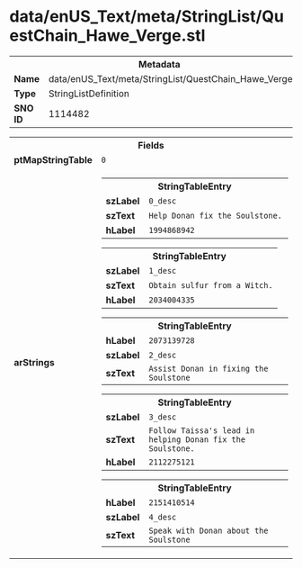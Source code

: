 <h1>data/enUS_Text/meta/StringList/QuestChain_Hawe_Verge.stl</h1><table><tr><th colspan="100%">Metadata</th></tr><tr><td><b>Name</b></td><td>data/enUS_Text/meta/StringList/QuestChain_Hawe_Verge.stl</td></tr><tr><td><b>Type</b></td><td>StringListDefinition</td></tr><tr><td><b>SNO ID</b></td><td>1114482</td></tr></table>

<table><tr><th colspan="100%">Fields</th></tr><tr><td><b>ptMapStringTable</b></td><td><code>0</code></td></tr><tr><td><b>arStrings</b></td><td><table><tr><th colspan="100%">StringTableEntry</th></tr><tr><td><b>szLabel</b></td><td><code>0_desc</code></td></tr><tr><td><b>szText</b></td><td><code>Help Donan fix the Soulstone. </code></td></tr><tr><td><b>hLabel</b></td><td><code>1994868942</code></td></tr></table>


<table><tr><th colspan="100%">StringTableEntry</th></tr><tr><td><b>szLabel</b></td><td><code>1_desc</code></td></tr><tr><td><b>szText</b></td><td><code>Obtain sulfur from a Witch.</code></td></tr><tr><td><b>hLabel</b></td><td><code>2034004335</code></td></tr></table>


<table><tr><th colspan="100%">StringTableEntry</th></tr><tr><td><b>hLabel</b></td><td><code>2073139728</code></td></tr><tr><td><b>szLabel</b></td><td><code>2_desc</code></td></tr><tr><td><b>szText</b></td><td><code>Assist Donan in fixing the Soulstone</code></td></tr></table>


<table><tr><th colspan="100%">StringTableEntry</th></tr><tr><td><b>szLabel</b></td><td><code>3_desc</code></td></tr><tr><td><b>szText</b></td><td><code>Follow Taissa's lead in helping Donan fix the Soulstone. </code></td></tr><tr><td><b>hLabel</b></td><td><code>2112275121</code></td></tr></table>


<table><tr><th colspan="100%">StringTableEntry</th></tr><tr><td><b>hLabel</b></td><td><code>2151410514</code></td></tr><tr><td><b>szLabel</b></td><td><code>4_desc</code></td></tr><tr><td><b>szText</b></td><td><code>Speak with Donan about the Soulstone</code></td></tr></table>


</td></tr></table>


